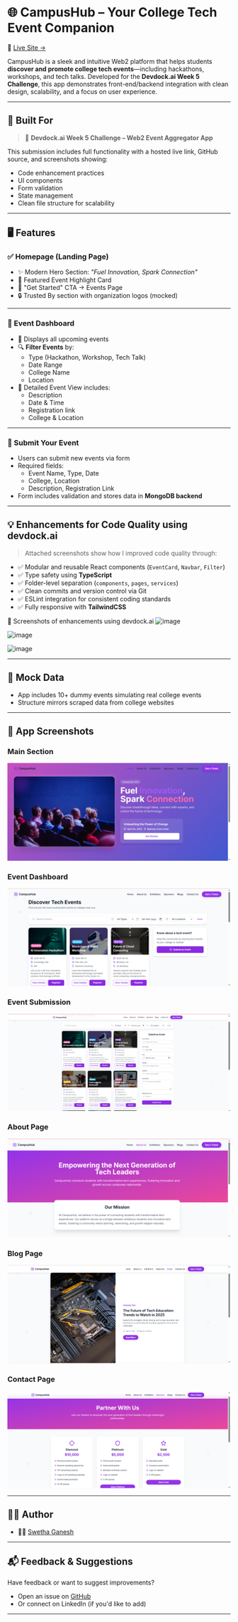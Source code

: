 # 🌐 CampusHub – Your College Tech Event Companion

🚀 [Live Site →](https://campushubby.netlify.app/)

CampusHub is a sleek and intuitive Web2 platform that helps students **discover and promote college tech events**—including hackathons, workshops, and tech talks. Developed for the **Devdock.ai Week 5 Challenge**, this app demonstrates front-end/backend integration with clean design, scalability, and a focus on user experience.

---

## 🧠 Built For

> 🎯 **Devdock.ai Week 5 Challenge – Web2 Event Aggregator App**

This submission includes full functionality with a hosted live link, GitHub source, and screenshots showing:
- Code enhancement practices
- UI components
- Form validation
- State management
- Clean file structure for scalability

---

## 🖥️ Features

### ✅ Homepage (Landing Page)
- ✨ Modern Hero Section: *"Fuel Innovation, Spark Connection"*
- 🎯 Featured Event Highlight Card
- 🔗 "Get Started" CTA → Events Page
- 🔒 Trusted By section with organization logos (mocked)

---

### 📅 Event Dashboard
- 📌 Displays all upcoming events
- 🔍 **Filter Events** by:
  - Type (Hackathon, Workshop, Tech Talk)
  - Date Range
  - College Name
  - Location
- 📘 Detailed Event View includes:
  - Description
  - Date & Time
  - Registration link
  - College & Location

---

### 📝 Submit Your Event
- Users can submit new events via form
- Required fields:
  - Event Name, Type, Date
  - College, Location
  - Description, Registration Link
- Form includes validation and stores data in **MongoDB backend**

---

## 💡 Enhancements for Code Quality using devdock.ai
> Attached screenshots show how I improved code quality through:

- ✅ Modular and reusable React components (`EventCard`, `Navbar`, `Filter`)
- ✅ Type safety using **TypeScript**
- ✅ Folder-level separation (`components`, `pages`, `services`)
- ✅ Clean commits and version control via Git
- ✅ ESLint integration for consistent coding standards
- ✅ Fully responsive with **TailwindCSS**

📸 Screenshots of enhancements using devdock.ai
![image](https://github.com/user-attachments/assets/5860023d-7c07-4301-9132-80d31f30e130)

![image](https://github.com/user-attachments/assets/12b3d5bd-a9aa-4f00-b3d1-dde193da6936)

![image](https://github.com/user-attachments/assets/0c18f7ce-91e0-44fb-ace1-6dc09eb5e9d2)




---

## 🧪 Mock Data
- App includes 10+ dummy events simulating real college events
- Structure mirrors scraped data from college websites

---

## 📸 App Screenshots

### Main Section  
![Hero](./screenshots/s1.PNG)

### Event Dashboard  
![Events](./screenshots/s2.PNG)

### Event Submission  
![Submit](./screenshots/s3.PNG)

### About Page  
![About](./screenshots/s4.PNG)

### Blog Page  
![Blog](./screenshots/s5.PNG)

### Contact Page  
![Contact](./screenshots/s6.PNG)


---

## 🧑‍💻 Author

- 👩‍💻 [Swetha Ganesh](https://github.com/swethaganeshh)

---

## 📬 Feedback & Suggestions

Have feedback or want to suggest improvements?
- Open an issue on [GitHub](https://github.com/swethaganeshh/CampusHub)
- Or connect on LinkedIn (if you'd like to add)

---

